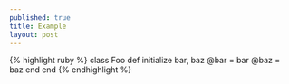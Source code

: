 ```yaml
---
published: true
title: Example
layout: post
---
```

{% highlight ruby %}
  class Foo
    def initialize bar, baz
      @bar = bar
      @baz = baz
    end
  end
{% endhighlight %}